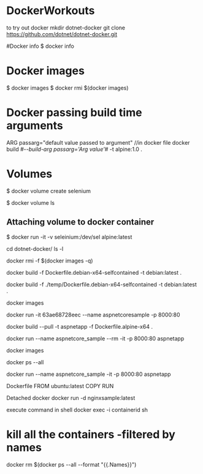 # DockerWorkouts #
to try out docker
mkdir dotnet-docker
git clone https://github.com/dotnet/dotnet-docker.git

#Docker info
$ docker info

# Docker images #
$ docker images
$ docker rmi $(docker images)

# Docker passing build time arguments
ARG passarg="default value passed to argument" //in docker file
docker build #*--build-arg passarg='Arg value'*# -t alpine:1.0 .


# Volumes #

$ docker volume create selenium

$ docker volume ls

## Attaching volume to docker container ##
$ docker run -it -v seleinium:/dev/sel alpine:latest


cd dotnet-docker/
ls -l

docker rmi -f $(docker images -q)

docker build -f Dockerfile.debian-x64-selfcontained -t debian:latest .

docker build -f ./temp/Dockerfile.debian-x64-selfcontained -t debian:latest .

docker images

docker run -it 63ae68728eec --name aspnetcoresample -p 8000:80

docker build --pull -t aspnetapp -f Dockerfile.alpine-x64 .

docker run --name aspnetcore_sample --rm -it -p 8000:80 aspnetapp

docker images

docker ps --all

docker run --name aspnetcore_sample -it -p 8000:80 aspnetapp


Dockerfile
FROM ubuntu:latest
COPY
RUN

Detached docker 
docker run -d nginxsample:latest


execute command in shell
docker exec -i containerid sh

# kill all the containers -filtered by names #
docker rm $(docker ps --all --format "{{.Names}}")
